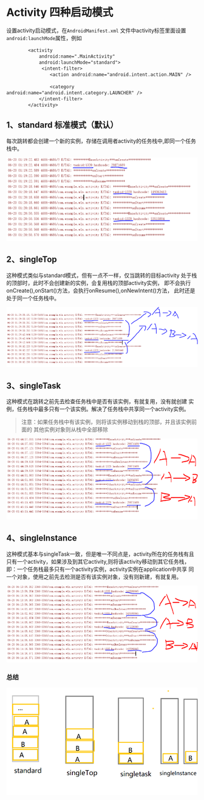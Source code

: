 
Activity 四种启动模式
===============
设置activity启动模式，在`AndroidManifest.xml`
文件中activity标签里面设置`android:launchMode`属性，例如
```
        <activity
            android:name=".MainActivity"
            android:launchMode="standard">
             <intent-filter>
                <action android:name="android.intent.action.MAIN" />

                <category android:name="android.intent.category.LAUNCHER" />
            </intent-filter>
        </activity>

```
## 1、standard 标准模式（默认）
 每次跳转都会创建一个新的实例，存储在调用者activity的任务栈中,即同一个任务栈中。
 
 ![standard](/standard.PNG )

## 2、singleTop
 这种模式类似与standard模式，但有一点不一样，仅当跳转的目标activity
 处于栈的顶部时，此时不会创建新的实例，会复用栈的顶部activity实例，
 即不会执行onCreate(),onStart()方法，会执行onResume(),onNewIntent()方法，
 此时还是处于同一个任务栈中。
 
  ![singleTop](/singleTop.PNG )

## 3、singleTask
 这种模式在跳转之前先去检查任务栈中是否有该实例，有就复用，没有就创建
 实例，任务栈中最多只有一个该实例。解决了任务栈中共享同一个activity实例。

 > 注意：如果任务栈中有该实例，则将该实例移动到栈的顶部，并且该实例前面的
 其他实例对象则从栈中全部移除
 
  ![singleTask](/singleTask.PNG )

## 4、singleInstance
这种模式基本与singleTask一致，但是唯一不同点是，activity所在的任务栈有且
只有一个activity，如果涉及到其它activity,则将该activity移动到其它任务栈，
即：一个任务栈最多只有一个activity实例，activity实例在application中共享
同一个对象，使用之前先去检测是否有该实例对象，没有则新建，有就复用。

![singleInstance](/singleInstance.PNG )

### 总结
![总结](/activity的四种启动模式.PNG )

